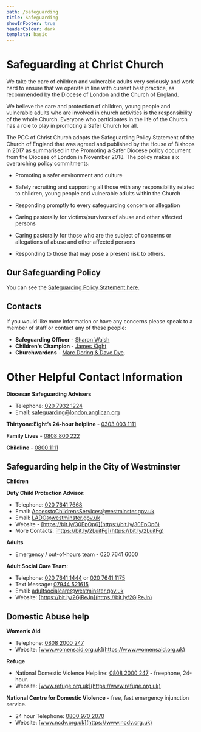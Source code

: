 ```yaml
---
path: /safeguarding
title: Safeguarding
showInFooter: true
headerColour: dark
template: basic
---
```


# Safeguarding at Christ Church

We take the care of children and vulnerable adults very seriously and work hard to ensure that we operate in line with current best practice, as recommended by the Diocese of London and the Church of England.

We believe the care and protection of children, young people and vulnerable adults who are involved in church activities is the responsibility of the whole Church. Everyone who participates in the life of the Church has a role to play in promoting a Safer Church for all.

The PCC of Christ Church adopts the Safeguarding Policy Statement of the Church of England that was agreed and published by the House of Bishops in 2017 as summarised in the Promoting a Safer Diocese policy document from the Diocese of London in November 2018. The policy makes six overarching policy commitments:

-   Promoting a safer environment and culture

-   Safely recruiting and supporting all those with any responsibility related to children, young people and vulnerable adults within the Church

-   Responding promptly to every safeguarding concern or allegation

-   Caring pastorally for victims/survivors of abuse and other affected persons

-   Caring pastorally for those who are the subject of concerns or allegations of abuse and other affected persons

-   Responding to those that may pose a present risk to others.

## Our Safeguarding Policy

You can see the [Safeguarding Policy Statement here](/downloads/CCMSafeguardingPolicy2020.pdf).

## Contacts

If you would like more information or have any concerns please speak to a member of staff or contact any of these people:

-   **Safeguarding Officer** - [Sharon Walsh](mailto:sharon@christchurchmayfair.org)
-   **Children's Champion** - [James Kight](mailto:james@christchurchmayfair.org)
-   **Churchwardens** - [Marc Doring & Dave Dye](mailto:churchwardens@christchurchmayfair.org).

# Other Helpful Contact Information

**Diocesan Safeguarding Advisers**

-   Telephone: [020 7932 1224](tel:02079321224)
-   Email: [safeguarding@london.anglican.org](mailto:safeguarding@london.anglican.org)

**Thirtyone:Eight’s 24-hour helpline** - [0303 003 1111](tel:03030031111)

**Family Lives** - [0808 800 222](tel:0808800222)

**Childline** - [0800 1111](tel:08001111)

## Safeguarding help in the City of Westminster

**Children**

**Duty Child Protection Advisor**:

-   Telephone: [020 7641 7668](tel:02076417668)
-   Email: [AccesstoChildrensServices@westminster.gov.uk](mailto:AccesstoChildrensServices@westminster.gov.uk)
-   Email: [LADO@westminster.gov.uk](mailto:LADO@westminster.gov.uk)
-   Website - [https://bit.ly/30EpOp6](https://bit.ly/30EpOp6)
-   More Contacts: [https://bit.ly/2LuitFg](https://bit.ly/2LuitFg)

**Adults**

-   Emergency / out-of-hours team - [020 7641 6000](tel:02076416000)

**Adult Social Care Team**:

-   Telephone: [020 7641 1444](tel:02076411444) or [020 7641 1175](tel:02076411175)
-   Text Message: [07944 521615](sms:07944521615)
-   Email: [adultsocialcare@westminster.gov.uk](mailto:adultsocialcare@westminster.gov.uk)
-   Website: [https://bit.ly/2GjReJn](https://bit.ly/2GjReJn)

## Domestic Abuse help

**Women’s Aid**

-   Telephone: [0808 2000 247](tel:08082000247)
-   Website: [www.womensaid.org.uk](https://www.womensaid.org.uk)

**Refuge**

-   National Domestic Violence Helpline: [0808 2000 247](tel:08082000247) - freephone, 24-hour.
-   Website: [www.refuge.org.uk](https://www.refuge.org.uk)

**National Centre for Domestic Violence** - free, fast emergency injunction service.

-   24 hour Telephone: [0800 970 2070](tel:08009702070)
-   Website: [www.ncdv.org.uk](https://www.ncdv.org.uk)
